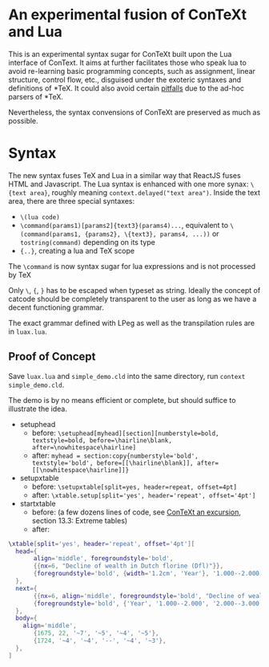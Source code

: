 An experimental fusion of ConTeXt and Lua
=====

This is an experimental syntax sugar for ConTeXt built upon the Lua interface of ConText. It aims at further facilitates those who speak lua to avoid
re-learning basic programming concepts, such as assignment, linear structure, control flow, etc., disguised under
the exoteric syntaxes and definitions of \*TeX.
It could also avoid certain [pitfalls](https://mailman.ntg.nl/pipermail/ntg-context/2020/097020.html) due to the ad-hoc parsers of \*TeX.

Nevertheless, the syntax convensions of ConTeXt are preserved as much as possible.

Syntax
======

The new syntax fuses TeX and Lua in a similar way that ReactJS fuses HTML and Javascript.
The Lua syntax is enhanced with one more synax: `\{text area}`, roughly meaning `context.delayed("text area")`.
Inside the text area, there are three special syntaxes:
- `\(lua code)`
- `\command(params1)[params2]{text3}(params4)...`, equivalent to `\(command(params1, {params2}, \{text3}, params4, ...))` or `tostring(command)` depending on its type
- `{..}`, creating a lua and TeX scope

The `\command` is now syntax sugar for lua expressions and is not processed by TeX

Only `\`, `{`, `}` has to be escaped when typeset as string. Ideally the concept of catcode should be completely transparent to the user as long as we have a decent functioning grammar.

The exact grammar defined with LPeg as well as the transpilation rules are in `luax.lua`.


Proof of Concept
-----
Save `luax.lua` and `simple_demo.cld` into the same directory, run `context simple_demo.cld`.

The demo is by no means efficient or complete, but should suffice to illustrate the idea.
- setuphead
  - before: `\setuphead[myhead][section][numberstyle=bold, textstyle=bold, before=\hairline\blank, after=\nowhitespace\hairline]`
  - after:  `myhead = section:copy{numberstyle='bold', textstyle='bold', before=[[\hairline\blank]], after=[[\nowhitespace\hairline]]}`
- setupxtable
  - before: `\setupxtable[split=yes, header=repeat, offset=4pt]`
  - after:  `\xtable.setup[split='yes', header='repeat', offset='4pt']`
- startxtable
  - before: (a few dozens lines of code, see [ConTeXt an excursion](http://www.pragma-ade.com/general/manuals/ma-cb-en.pdf), section 13.3: Extreme tables)
  - after:
```lua
\xtable[split='yes', header='repeat', offset='4pt'][
  head={
       align='middle', foregroundstyle='bold',
       {{nx=6, "Decline of wealth in Dutch florine (Dfl)"}},
       {foregroundstyle='bold', {width='1.2cm', 'Year'}, '1.000--2.000', '2.000--3.000', '3.000-5.000', '5.000-10.000', 'over 10.000'},
  },
  next={
       {{nx=6, align='middle', foregroundstyle='bold', "Decline of wealth in Dutch florine (Dfl) / Continued"}},
       {foregroundstyle='bold', {'Year', '1.000--2.000', '2.000--3.000', '3.000-5.000', '5.000-10.000', 'over 10.000'}},
  },
  body={
  	align='middle',
       {1675, 22, '~7', '~5', '~4', '~5'},
       {1724, '~4', '~4', '--', '~4', '~3'},
  },
]
```

